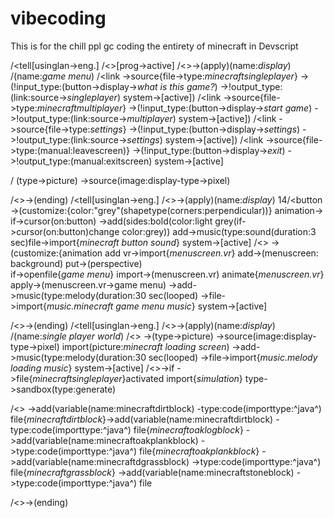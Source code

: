 # vibecoding
This is for the chill ppl gc
coding the entirety of minecraft in Devscript


/<<system->tell[using<charger-x>lan->eng.]
/<<startup>>[prog->active]
/<<func>>->(apply)(name:*display*)
/<savefile->(name:*game menu*)
/<link
	->source{file->type:*minecraftsingleplayer*}
		->(!input_type:(button->display->*what is this game?*)
			->!output_type:(link:source->*singleplayer*)
					system->[active])
/<link
	->source{file->type:*minecraftmultiplayer*}
		->(!input_type:(button->display->*start game*)
			->!output_type:(link:source->*multiplayer*)
					system->[active])
/<link
	->source{file->type:*settings*}
		->(!input_type:(button->display->*settings*)
			->!output_type:(link:source->*settings*)
			 		system->[active])
/<link
	->source{file->type:(manual:leavescreen)}
		->(!input_type:(button->display->*exit*)
			->!output_type:(manual:exitscreen)
					system->[active]

/<background->
	(type->picture)
		->source(image:display-type->pixel)

				
/<<func>>->(ending)
/<<system->tell[using<backend-x>lan->eng.]
/<<func>>->(apply)(name:*display*)
14/<button
	->(customize:{color:"grey"(shapetype(corners:perpendicular))}
                 animation->
                     if->cursor(on:button)
                     	<change color:dark grey>->add(sides:bold(color:light grey(if->cursor(on:button)change color:grey))
                     		add->music(type:sound(duration:3 sec)file->import{*minecraft button sound*}
                                         system->[active]
/<<background>>
	->(customize:{animation add vr->import{*menuscreen.vr*}
                   add->(menuscreen: background)
                        put->(perspective)                        
                             if->openfile{*game menu*}
                                  import->(menuscreen.vr)
					animate{*menuscreen.vr*}
						apply->(menuscreen.vr->game menu)
					->add->music(type:melody(duration:30 sec(looped)
                                    ->file->import{*music.minecraft game menu music*}
                                               system->[active]

/<<func>>->(ending)
/<<system->tell[using<charger-x>lan->eng.]
/<<func>>->(apply)(name:*display*)
/<savefile->(name:*single player world*)
/<<background>>
	->(type->picture)
		->source(image:display-type->pixel)
			import(picture:*minecraft loading screen*)
				->add->music(type:melody(duration:30 sec(looped)
                                    ->file->import{*music.melody loading music*}
                                               system->[active]
/<<condition>>->if
	->file{*minecraftsingleplayer*}activated
		import{*simulation*}
			type->sandbox(type:generate)
				
/<<variable>>
	->add(variable(name:minecraftdirtblock)
		-type:code(importtype:^java^)
			file{*minecraftdirtblock*}->add(variable(name:minecraftdirtblock)
				-type:code(importtype:^java^)
					file{*minecraftoaklogblock*}
					->add(variable(name:minecraftoakplankblock)
						->type:code(importtype:^java^)
						file{*minecraftoakplankblock*}
					->add(variable(name:minecraftdgrassblock)
						->type:code(importtype:^java^)
						file{*minecraftgrassblock*}
					->add(variable(name:minecraftstoneblock)
						->type:code(importtype:^java^)
					        file
				
				
/<<func>>->(ending)

